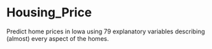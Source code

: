 # Housing_Price
Predict home prices in Iowa using 79 explanatory variables describing (almost) every aspect of the homes.
